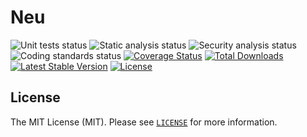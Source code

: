 # Neu

![Unit tests status](https://github.com/neutomic/neu/workflows/unit%20tests/badge.svg)
![Static analysis status](https://github.com/neutomic/neu/workflows/static%20analysis/badge.svg)
![Security analysis status](https://github.com/neutomic/neu/workflows/security%20analysis/badge.svg)
![Coding standards status](https://github.com/neutomic/neu/workflows/coding%20standards/badge.svg)
[![Coverage Status](https://coveralls.io/repos/github/neutomic/neu/badge.svg)](https://coveralls.io/github/neutomic/neu)
[![Total Downloads](https://poser.pugx.org/neutomic/neu/d/total.svg)](https://packagist.org/packages/neutomic/neu)
[![Latest Stable Version](https://poser.pugx.org/neutomic/neu/v/stable.svg)](https://packagist.org/packages/neutomic/neu)
[![License](https://poser.pugx.org/neutomic/neu/license.svg)](https://packagist.org/packages/neutomic/neu)

## License

The MIT License (MIT). Please see [`LICENSE`](./LICENSE) for more information.
